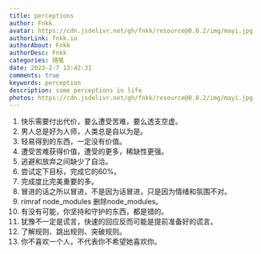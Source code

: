 ```yaml
---
title: perceptions
author: Fnkk
avatar: https://cdn.jsdelivr.net/gh/fnkk/resource@0.0.2/img/mayi.jpg
authorLink: fnkk.io
authorAbout: Fnkk
authorDesc: Fnkk
categories: 随笔
date: 2023-2-7 13:42:31
comments: true
keywords: perception
description: some perceptions in life
photos: https://cdn.jsdelivr.net/gh/fnkk/resource@0.0.2/img/mayi.jpg
---
```

1. 快乐需要付出代价，要么遭受苦难，要么透支空虚。
2. 男人总是好为人师，人类总是自以为是。
3. 轻易得到的东西，一定没有价值。
4. 遭受苦难获得价值，遭受的更多，稀缺性更强。
5. 逃避和放弃之间缺少了自洽。
6. 尝试定下目标，完成它的60%。
7. 完成度比完美重要的多。
8. 冒进的话之所以冒进，不是因为话冒进，只是因为情绪和氛围不对。
9. rimraf node_modules 删除node_modules。
10. 有没有可能，你坚持和守护的东西，都是错的。
11. 犹豫不一定是谎言，快速的回应反而可能是提前准备好的谎言。
12. 了解规则、跳出规则、突破规则。
13. 你不喜欢一个人，不代表你不希望她喜欢你。